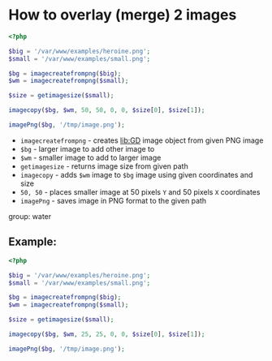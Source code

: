 # How to overlay (merge) 2 images

```php
<?php

$big = '/var/www/examples/heroine.png';
$small = '/var/www/examples/small.png';

$bg = imagecreatefrompng($big);
$wm = imagecreatefrompng($small);

$size = getimagesize($small);

imagecopy($bg, $wm, 50, 50, 0, 0, $size[0], $size[1]);

imagePng($bg, '/tmp/image.png');
```

- `imagecreatefrompng` - creates [lib:GD](https://onelinerhub.com/php-gd/how-to-install-gd-for-php-on-ubuntu-ubuntuversion) image object from given PNG image
- `$bg` - larger image to add other image to
- `$wm` - smaller image to add to larger image
- `getimagesize` - returns image size from given path
- `imagecopy` - adds `$wm` image to `$bg` image using given coordinates and size
- `50, 50` - places smaller image at 50 pixels `Y` and 50 pixels `X` coordinates
- `imagePng` - saves image in PNG format to the given path

group: water

## Example: 
```php
<?php

$big = '/var/www/examples/heroine.png';
$small = '/var/www/examples/small.png';

$bg = imagecreatefrompng($big);
$wm = imagecreatefrompng($small);

$size = getimagesize($small);

imagecopy($bg, $wm, 25, 25, 0, 0, $size[0], $size[1]);

imagePng($bg, '/tmp/image.png');
```

